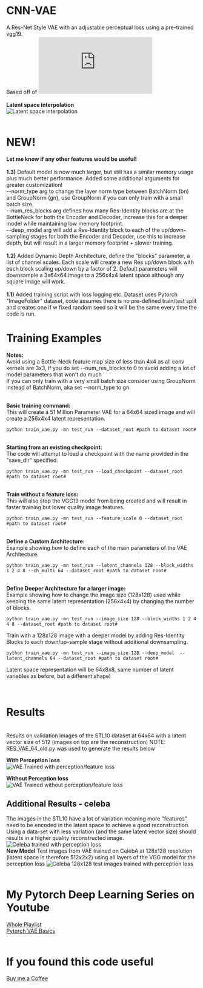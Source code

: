 
# CNN-VAE
A Res-Net Style VAE with an adjustable perceptual loss using a pre-trained vgg19. <br>
Based off of ![Deep Feature Consistent Variational Autoencoder](https://arxiv.org/pdf/1610.00291.pdf)
 <br>
<br>
<b> Latent space interpolation </b> <br>
![Latent space interpolation](https://github.com/LukeDitria/CNN-VAE/blob/master/Results/VAE.gif)
<br>
<br>
# NEW!
**Let me know if any other features would be useful!**<br><br>
<b>1.3)</b> Default model is now much larger, but still has a similar memory usage plus much better performance. Added some additional arguments for greater customization!<br>
--norm_type arg to change the layer norm type between BatchNorm (bn) and GroupNorm (gn), use GroupNorm if you can only train with a small batch size.<br>
--num_res_blocks arg defines how many Res-Identity blocks are at the BottleNeck for both the Encoder and Decoder, increase this for a deeper model while maintaining low memory footprint.<br>
--deep_model arg will add a Res-Identity block to each of the up/down-sampling stages for both the Encoder and Decoder, use this to increase depth, but will result in a larger memory footprint + slower training.
<br>
<br>
<b>1.2)</b> Added Dynamic Depth Architecture, define the "blocks" parameter, a list of channel scales. Each scale will create a new Res up/down block with each block scaling up/down by a factor of 2. 
Default parameters will downsample a 3x64x64 image to a 256x4x4 latent space although any square image will work.
<br>
<br>
<b>1.1)</b> Added training script with loss logging etc. Dataset uses Pytorch "ImageFolder" dataset, code assumes there is no pre-defined train/test split and creates
one if w fixed random seed so it will be the same every time the code is run.<br>

# Training Examples
<b>Notes:</b><br>
Avoid using a Bottle-Neck feature map size of less than 4x4 as all conv kernels are 3x3, if you do set --num_res_blocks to 0 to avoid adding a lot of model parameters that won't do much <br>
If you can only train with a very small batch size consider using GroupNorm instead of BatchNorm, aka set --norm_type to gn.<br>

<br>
<b> Basic training command: </b><br>
This will create a 51 Million Parameter VAE for a 64x64 sized image and will create a 256x4x4 latent representation.

```
python train_vae.py -mn test_run --dataset_root #path to dataset root#
```

<br>
<b> Starting from an existing checkpoint: </b><br>
The code will attempt to load a checkpoint with the name provided in the "save_dir" specified.

```
python train_vae.py -mn test_run --load_checkpoint --dataset_root #path to dataset root#
```

<br>
<b> Train without a feature loss: </b><br>
This will also stop the VGG19 model from being created and will result in faster training but lower quality image features.

```
python train_vae.py -mn test_run --feature_scale 0 --dataset_root #path to dataset root#
```

<br>
<b> Define a Custom Architecture: </b><br>
Example showing how to define each of the main parameters of the VAE Architecture.

```
python train_vae.py -mn test_run --latent_channels 128 --block_widths 1 2 4 8 --ch_multi 64 --dataset_root #path to dataset root#
```

<br>
<b> Define Deeper Architecture for a larger image: </b><br>
Example showing how to change the image size (128x128) used while keeping the same latent representation (256x4x4) by changing the number of blocks.

```
python train_vae.py -mn test_run --image_size 128 --block_widths 1 2 4 4 8 --dataset_root #path to dataset root#
```

Train with a 128x128 image with a deeper model by adding Res-Identity Blocks to each down/up-sample stage without additional downsampling.

```
python train_vae.py -mn test_run --image_size 128 --deep_model  --latent_channels 64 --dataset_root #path to dataset root#
```

Latent space representation will be 64x8x8, same number of latent variables as before, but a different shape!

<br>

# Results

<br>
Results on validation images of the STL10 dataset at 64x64 with a latent vector size of 512 (images on top are the reconstruction)
NOTE: RES_VAE_64_old.py was used to generate the results below<br>

**With Perception loss**
<br>
![VAE Trained with perception/feature loss](https://github.com/LukeDitria/CNN-VAE/blob/master/Results/VAE_STL10_64.png)


**Without Perception loss**
<br>
![VAE Trained without perception/feature loss](https://github.com/LukeDitria/CNN-VAE/blob/master/Results/VAE_STL10_no_perception_64.png)

## Additional Results - celeba
The images in the STL10 have a lot of variation meaning more "features" need to be encoded in the latent space to achieve a good reconstruction. Using a data-set with less variation (and the same latent vector size) should results in a higher quality reconstructed image.
![Celeba trained with perception loss](https://github.com/LukeDitria/CNN-VAE/blob/master/Results/VAE_celeba_64.png)
<br>
**New Model** Test images from VAE trained on CelebA at 128x128 resolution (latent space is therefore 512x2x2) using all layers of the VGG model for the perception loss
![Celeba 128x128 test images trained with perception loss](https://github.com/LukeDitria/CNN-VAE/blob/master/Results/VAE_CelebA_all_Feat_new_model_128.png)
<br>
<br>
# My Pytorch Deep Learning Series on Youtube
[Whole Playlist](https://youtube.com/playlist?list=PLN8j_qfCJpNhhY26TQpXC5VeK-_q3YLPa&si=EVHfovKS-vQ_VZ5a)<br>
[Pytorch VAE Basics](https://youtu.be/dDJv6DiuqEk)<br>
<br>
# If you found this code useful
[Buy me a Coffee](https://www.buymeacoffee.com/lukeditria)

